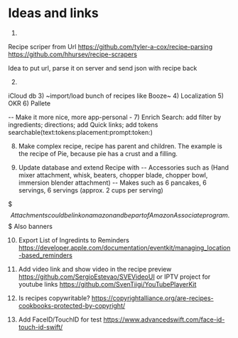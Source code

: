 #  Ideas and links
1)
Recipe scriper from Url 
https://github.com/tyler-a-cox/recipe-parsing
https://github.com/hhursev/recipe-scrapers

Idea to put url, parse it on server and send json with recipe back

2)
iCloud db
3)
~import/load bunch of recipes like Booze~
4)
Localization
5)
OKR
6)
Pallete

-- Make it more nice, more app-personal -
7)
Enrich Search:
add filter by ingredients; directions; add Quick links; add tokens
searchable(text:tokens:placement:prompt:token:)

8) Make complex recipe, recipe has parent and children. The example is the recipe of Pie, because pie has a crust and a filling.  

9) Update database and extend Recipe with
-- Accessories such as (Hand mixer attachment, whisk, beaters, chopper blade, chopper bowl, immersion blender attachment)
-- Makes such as 6 pancakes, 6 servings, 6 servings (approx. 2 cups per serving)

$$$ Attachments could be link on amazon and be part of Amazon Associate program. 
$$$ Also banners

10) Export List of Ingredints to Reminders 
https://developer.apple.com/documentation/eventkit/managing_location-based_reminders

11) Add video link and show video in the recipe preview
https://github.com/SergioEstevao/SVEVideoUI or IPTV project
for youtube links https://github.com/SvenTiigi/YouTubePlayerKit

12) Is recipes copywritable?
https://copyrightalliance.org/are-recipes-cookbooks-protected-by-copyright/

13) Add FaceID/TouchID for test
https://www.advancedswift.com/face-id-touch-id-swift/

